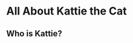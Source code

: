 <html>
  <body>
    <h1>All About Kattie the Cat</h1>
    <h2>Who is Kattie?</h2>
    
  </body>
</html>
